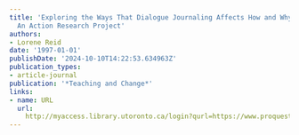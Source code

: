 ```yaml
---
title: 'Exploring the Ways That Dialogue Journaling Affects How and Why Students Write:
  An Action Research Project'
authors:
- Lorene Reid
date: '1997-01-01'
publishDate: '2024-10-10T14:22:53.634963Z'
publication_types:
- article-journal
publication: '*Teaching and Change*'
links:
- name: URL
  url: 
    http://myaccess.library.utoronto.ca/login?qurl=https://www.proquest.com/docview/62543529?accountid=14771&bdid=38382&_bd=FdVlYVc%2F6cGzwO0pdRiia09w9wM%3D
---
```

